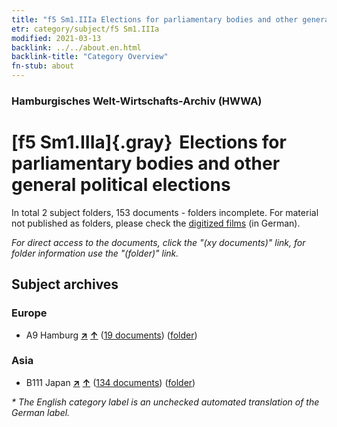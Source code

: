 ```yaml
---
title: "f5 Sm1.IIIa Elections for parliamentary bodies and other general political elections"
etr: category/subject/f5 Sm1.IIIa
modified: 2021-03-13
backlink: ../../about.en.html
backlink-title: "Category Overview"
fn-stub: about
---
```


### Hamburgisches Welt-Wirtschafts-Archiv (HWWA)
# [f5 Sm1.IIIa]{.gray}&#8201; Elections for parliamentary bodies and other general political elections&#160; 





In total 2 subject folders, 153 documents - folders incomplete.
For material not published as folders, please check the [digitized films](/film/h1_sh) (in German).

_For direct access to the documents, click the "(xy documents)" link, for folder information use the "(folder)" link._

## Subject archives



### Europe

- A9 Hamburg [**&nearr;**](../../../geo/i/140905/about.en.html "Hamburg (all folders)") [**&uarr;**](../../../geo/about.en.html#A9 "Country category system") (<a href="https://pm20.zbw.eu/dfgview/sh/140905,144398" title="about: Hamburg : Elections for parliamentary bodies and other general political elections" target="_blank">19 documents</a>) ([folder](http://purl.org/pressemappe20/folder/sh/140905,144398))

### Asia

- B111 Japan [**&nearr;**](../../../geo/i/141272/about.en.html "Japan (all folders)") [**&uarr;**](../../../geo/about.en.html#B111 "Country category system") (<a href="https://pm20.zbw.eu/dfgview/sh/141272,144398" title="about: Japan : Elections for parliamentary bodies and other general political elections" target="_blank">134 documents</a>) ([folder](http://purl.org/pressemappe20/folder/sh/141272,144398))


_* The English category label is an unchecked automated translation of the German label._

